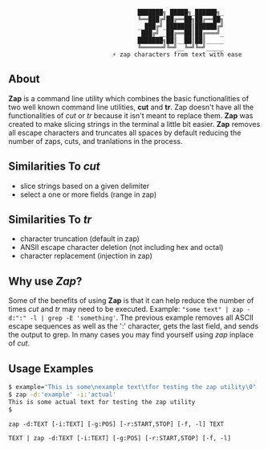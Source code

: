                                         ███████╗_█████╗_██████╗_
                                        ╚══███╔╝██╔══██╗██╔══██╗
                                        __███╔╝_███████║██████╔╝
                                        _███╔╝__██╔══██║██╔═══╝_
                                        ███████╗██║__██║██║_____
                                        ╚══════╝╚═╝__╚═╝╚═╝_____
                                 ⚡ zap characters from text with ease

## About

**Zap** is a command line utility which combines the basic functionalities of two well known command line utilities, **cut** and **tr**. Zap doesn't have all the functionalities of *cut* or *tr* because it isn't meant to replace them. **Zap** was created to make slicing strings in the terminal a little bit easier. **Zap** removes all escape characters and truncates all spaces by default reducing the number of zaps, cuts, and tranlations in the process.

## Similarities To *cut*

- slice strings based on a given delimiter
- select a one or more fields (range in zap)

## Similarities To *tr*

- character truncation (default in zap)
- ANSII escape character deletion (not including hex and octal)
- character replacement (injection in zap)


## Why use *Zap*?

Some of the benefits of using **Zap** is that it can help reduce the number of times *cut* and *tr* may need to be executed. Example: `"some text" | zap -d:":" -l | grep -E 'something'`. The previous example removes all ASCII escape sequences as well as the ':' character, gets the last field, and sends the output to grep. In many cases you may find yourself using *zap* inplace of *cut*.

## Usage Examples

``` bash
$ example="This is some\nexample text\tfor testing the zap utility\0"
$ zap -d:'example' -i:'actual'
This is some actual text for testing the zap utility
$
```

`zap -d:TEXT [-i:TEXT] [-g:POS] [-r:START,STOP] [-f, -l] TEXT`

`TEXT | zap -d:TEXT [-i:TEXT] [-g:POS] [-r:START,STOP] [-f, -l]`
